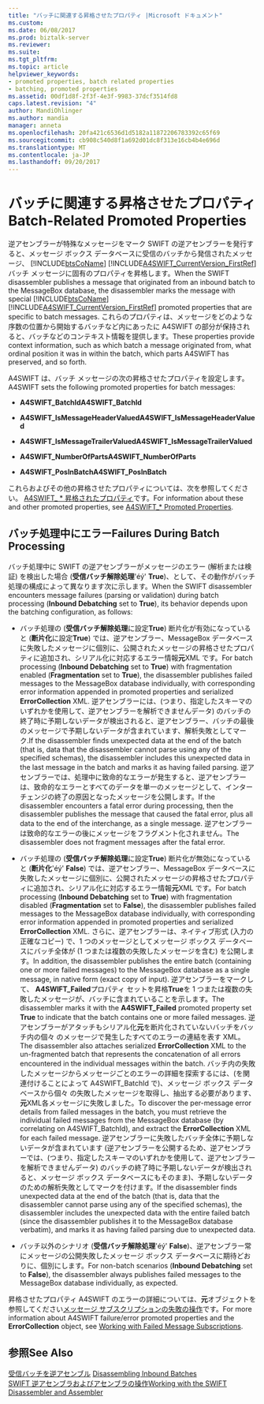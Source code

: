 ```yaml
---
title: "バッチに関連する昇格させたプロパティ |Microsoft ドキュメント"
ms.custom: 
ms.date: 06/08/2017
ms.prod: biztalk-server
ms.reviewer: 
ms.suite: 
ms.tgt_pltfrm: 
ms.topic: article
helpviewer_keywords:
- promoted properties, batch related properties
- batching, promoted properties
ms.assetid: 00df1d8f-2f3f-4e3f-9983-37dcf3514fd8
caps.latest.revision: "4"
author: MandiOhlinger
ms.author: mandia
manager: anneta
ms.openlocfilehash: 20fa421c6536d1d5182a11872206783392c65f69
ms.sourcegitcommit: cb908c540d8f1a692d01dc8f313e16cb4b4e696d
ms.translationtype: MT
ms.contentlocale: ja-JP
ms.lasthandoff: 09/20/2017
---
```

# <a name="batch-related-promoted-properties"></a><span data-ttu-id="9f04d-102">バッチに関連する昇格させたプロパティ</span><span class="sxs-lookup"><span data-stu-id="9f04d-102">Batch-Related Promoted Properties</span></span>
<span data-ttu-id="9f04d-103">逆アセンブラーが特殊なメッセージをマーク SWIFT の逆アセンブラーを発行すると、メッセージ ボックス データベースに受信のバッチから発信されたメッセージ、 [!INCLUDE[btsCoName](../../includes/btsconame-md.md)] [!INCLUDE[A4SWIFT_CurrentVersion_FirstRef](../../includes/a4swift-currentversion-firstref-md.md)]バッチ メッセージに固有のプロパティを昇格します。</span><span class="sxs-lookup"><span data-stu-id="9f04d-103">When the SWIFT disassembler publishes a message that originated from an inbound batch to the MessageBox database, the disassembler marks the message with special [!INCLUDE[btsCoName](../../includes/btsconame-md.md)][!INCLUDE[A4SWIFT_CurrentVersion_FirstRef](../../includes/a4swift-currentversion-firstref-md.md)] promoted properties that are specific to batch messages.</span></span> <span data-ttu-id="9f04d-104">これらのプロパティは、メッセージをどのような序数の位置から開始するバッチなど内にあったに A4SWIFT の部分が保持されると、バッチなどのコンテキスト情報を提供します。</span><span class="sxs-lookup"><span data-stu-id="9f04d-104">These properties provide context information, such as which batch a message originated from, what ordinal position it was in within the batch, which parts A4SWIFT has preserved, and so forth.</span></span>  
  
 <span data-ttu-id="9f04d-105">A4SWIFT は、バッチ メッセージの次の昇格させたプロパティを設定します。</span><span class="sxs-lookup"><span data-stu-id="9f04d-105">A4SWIFT sets the following promoted properties for batch messages:</span></span>  
  
-   <span data-ttu-id="9f04d-106">**A4SWIFT_BatchId**</span><span class="sxs-lookup"><span data-stu-id="9f04d-106">**A4SWIFT_BatchId**</span></span>  
  
-   <span data-ttu-id="9f04d-107">**A4SWIFT_IsMessageHeaderValued**</span><span class="sxs-lookup"><span data-stu-id="9f04d-107">**A4SWIFT_IsMessageHeaderValued**</span></span>  
  
-   <span data-ttu-id="9f04d-108">**A4SWIFT_IsMessageTrailerValued**</span><span class="sxs-lookup"><span data-stu-id="9f04d-108">**A4SWIFT_IsMessageTrailerValued**</span></span>  
  
-   <span data-ttu-id="9f04d-109">**A4SWIFT_NumberOfParts**</span><span class="sxs-lookup"><span data-stu-id="9f04d-109">**A4SWIFT_NumberOfParts**</span></span>  
  
-   <span data-ttu-id="9f04d-110">**A4SWIFT_PosInBatch**</span><span class="sxs-lookup"><span data-stu-id="9f04d-110">**A4SWIFT_PosInBatch**</span></span>  
  
 <span data-ttu-id="9f04d-111">これらおよびその他の昇格させたプロパティについては、次を参照してください。 [A4SWIFT_ * 昇格されたプロパティ](../../adapters-and-accelerators/accelerator-swift/a4swift-promoted-properties.md)です。</span><span class="sxs-lookup"><span data-stu-id="9f04d-111">For information about these and other promoted properties, see [A4SWIFT_* Promoted Properties](../../adapters-and-accelerators/accelerator-swift/a4swift-promoted-properties.md).</span></span>  
  
## <a name="failures-during-batch-processing"></a><span data-ttu-id="9f04d-112">バッチ処理中にエラー</span><span class="sxs-lookup"><span data-stu-id="9f04d-112">Failures During Batch Processing</span></span>  
 <span data-ttu-id="9f04d-113">バッチ処理中に SWIFT の逆アセンブラーがメッセージのエラー (解析または検証) を検出した場合 (**受信バッチ解除処理**'éý' **True**)、として、その動作がバッチ処理の構成によって異なります次に示します。</span><span class="sxs-lookup"><span data-stu-id="9f04d-113">When the SWIFT disassembler encounters message failures (parsing or validation) during batch processing (**Inbound Debatching** set to **True**), its behavior depends upon the batching configuration, as follows:</span></span>  
  
-   <span data-ttu-id="9f04d-114">バッチ処理の (**受信バッチ解除処理**に設定**True**) 断片化が有効になっていると (**断片化**に設定**True**) では、逆アセンブラー、MessageBox データベースに失敗したメッセージに個別に、公開されたメッセージの昇格させたプロパティに追加され、シリアル化に対応するエラー情報**元**XML です。</span><span class="sxs-lookup"><span data-stu-id="9f04d-114">For batch processing (**Inbound Debatching** set to **True**) with fragmentation enabled (**Fragmentation** set to **True**), the disassembler publishes failed messages to the MessageBox database individually, with corresponding error information appended in promoted properties and serialized **ErrorCollection** XML.</span></span> <span data-ttu-id="9f04d-115">逆アセンブラーには、(つまり、指定したスキーマのいずれかを使用して、逆アセンブラーを解析できませんデータ) のバッチの終了時に予期しないデータが検出されると、逆アセンブラー、バッチの最後のメッセージで予期しないデータが含まれています、解析失敗としてマーク.</span><span class="sxs-lookup"><span data-stu-id="9f04d-115">If the disassembler finds unexpected data at the end of the batch (that is, data that the disassembler cannot parse using any of the specified schemas), the disassembler includes this unexpected data in the last message in the batch and marks it as having failed parsing.</span></span> <span data-ttu-id="9f04d-116">逆アセンブラーでは、処理中に致命的なエラーが発生すると、逆アセンブラーは、致命的なエラーとすべてのデータを単一のメッセージとして、インターチェンジの終了の原因となったメッセージを公開します。</span><span class="sxs-lookup"><span data-stu-id="9f04d-116">If the disassembler encounters a fatal error during processing, then the disassembler publishes the message that caused the fatal error, plus all data to the end of the interchange, as a single message.</span></span> <span data-ttu-id="9f04d-117">逆アセンブラーは致命的なエラーの後にメッセージをフラグメント化されません。</span><span class="sxs-lookup"><span data-stu-id="9f04d-117">The disassembler does not fragment messages after the fatal error.</span></span>  
  
-   <span data-ttu-id="9f04d-118">バッチ処理の (**受信バッチ解除処理**に設定**True**) 断片化が無効になっていると (**断片化**'éý' **False**) では、逆アセンブラー、MessageBox データベースに失敗したメッセージに個別に、公開されたメッセージの昇格させたプロパティに追加され、シリアル化に対応するエラー情報**元**XML です。</span><span class="sxs-lookup"><span data-stu-id="9f04d-118">For batch processing (**Inbound Debatching** set to **True**) with fragmentation disabled (**Fragmentation** set to **False**), the disassembler publishes failed messages to the MessageBox database individually, with corresponding error information appended in promoted properties and serialized **ErrorCollection** XML.</span></span> <span data-ttu-id="9f04d-119">さらに、逆アセンブラーは、ネイティブ形式 (入力の正確なコピー) で、1 つのメッセージとしてメッセージ ボックス データベースにバッチ全体が (1 つまたは複数の失敗したメッセージを含む) を公開します。</span><span class="sxs-lookup"><span data-stu-id="9f04d-119">In addition, the disassembler publishes the entire batch (containing one or more failed messages) to the MessageBox database as a single message, in native form (exact copy of input).</span></span> <span data-ttu-id="9f04d-120">逆アセンブラーをマークして、 **A4SWIFT_Failed**プロパティ セットを昇格**True**を 1 つまたは複数の失敗したメッセージが、バッチに含まれていることを示します。</span><span class="sxs-lookup"><span data-stu-id="9f04d-120">The disassembler marks it with the **A4SWIFT_Failed** promoted property set **True** to indicate that the batch contains one or more failed messages.</span></span> <span data-ttu-id="9f04d-121">逆アセンブラーがアタッチもシリアル化**元**を断片化されていないバッチをバッチ内の個々 のメッセージで発生したすべてのエラーの連結を表す XML。</span><span class="sxs-lookup"><span data-stu-id="9f04d-121">The disassembler also attaches serialized **ErrorCollection** XML to the un-fragmented batch that represents the concatenation of all errors encountered in the individual messages within the batch.</span></span> <span data-ttu-id="9f04d-122">バッチ内の失敗したメッセージからメッセージごとのエラーの詳細を探索するには、(を関連付けることによって A4SWIFT_BatchId で)、メッセージ ボックス データベースから個々 の失敗したメッセージを取得し、抽出する必要があります、**元**XML各メッセージに失敗しました。</span><span class="sxs-lookup"><span data-stu-id="9f04d-122">To discover the per-message error details from failed messages in the batch, you must retrieve the individual failed messages from the MessageBox database (by correlating on A4SWIFT_BatchId), and extract the **ErrorCollection** XML for each failed message.</span></span> <span data-ttu-id="9f04d-123">逆アセンブラーに失敗したバッチ全体に予期しないデータが含まれています (逆アセンブラーを公開するため、逆アセンブラーでは、(つまり、指定したスキーマのいずれかを使用して、逆アセンブラーを解析できませんデータ) のバッチの終了時に予期しないデータが検出されると、メッセージ ボックス データベースにもそのまま)、予期しないデータのための解析失敗としてマークを付けます。</span><span class="sxs-lookup"><span data-stu-id="9f04d-123">If the disassembler finds unexpected data at the end of the batch (that is, data that the disassembler cannot parse using any of the specified schemas), the disassembler includes the unexpected data with the entire failed batch (since the disassembler publishes it to the MessageBox database verbatim), and marks it as having failed parsing due to unexpected data.</span></span>  
  
-   <span data-ttu-id="9f04d-124">バッチ以外のシナリオ (**受信バッチ解除処理**'éý' **False**)、逆アセンブラー常にメッセージの公開失敗したメッセージ ボックス データベースに期待どおりに、個別にします。</span><span class="sxs-lookup"><span data-stu-id="9f04d-124">For non-batch scenarios (**Inbound Debatching** set to **False**), the disassembler always publishes failed messages to the MessageBox database individually, as expected.</span></span>  
  
 <span data-ttu-id="9f04d-125">昇格させたプロパティ A4SWIFT のエラーの詳細については、**元**オブジェクトを参照してください[メッセージ サブスクリプションの失敗の操作](../../adapters-and-accelerators/accelerator-swift/working-with-failed-message-subscriptions.md)です。</span><span class="sxs-lookup"><span data-stu-id="9f04d-125">For more information about A4SWIFT failure/error promoted properties and the **ErrorCollection** object, see [Working with Failed Message Subscriptions](../../adapters-and-accelerators/accelerator-swift/working-with-failed-message-subscriptions.md).</span></span>  
  
## <a name="see-also"></a><span data-ttu-id="9f04d-126">参照</span><span class="sxs-lookup"><span data-stu-id="9f04d-126">See Also</span></span>  
 <span data-ttu-id="9f04d-127">[受信バッチを逆アセンブル](../../adapters-and-accelerators/accelerator-swift/disassembling-inbound-batches.md) </span><span class="sxs-lookup"><span data-stu-id="9f04d-127">[Disassembling Inbound Batches](../../adapters-and-accelerators/accelerator-swift/disassembling-inbound-batches.md) </span></span>  
 [<span data-ttu-id="9f04d-128">SWIFT 逆アセンブラおよびアセンブラの操作</span><span class="sxs-lookup"><span data-stu-id="9f04d-128">Working with the SWIFT Disassembler and Assembler</span></span>](../../adapters-and-accelerators/accelerator-swift/working-with-the-swift-disassembler-and-assembler.md)